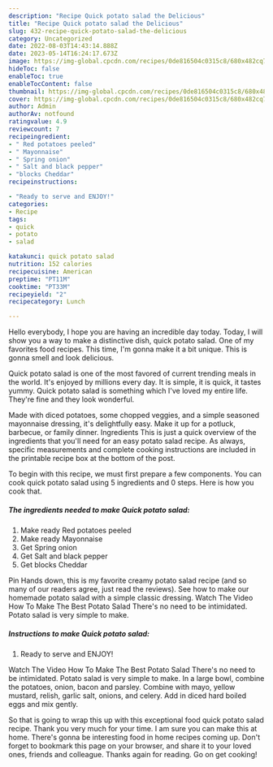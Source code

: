 ```yaml
---
description: "Recipe Quick potato salad the Delicious"
title: "Recipe Quick potato salad the Delicious"
slug: 432-recipe-quick-potato-salad-the-delicious
category: Uncategorized
date: 2022-08-03T14:43:14.888Z
date: 2023-05-14T16:24:17.673Z
image: https://img-global.cpcdn.com/recipes/0de816504c0315c8/680x482cq70/quick-potato-salad-recipe-main-photo.jpg
hideToc: false
enableToc: true
enableTocContent: false
thumbnail: https://img-global.cpcdn.com/recipes/0de816504c0315c8/680x482cq70/quick-potato-salad-recipe-main-photo.jpg
cover: https://img-global.cpcdn.com/recipes/0de816504c0315c8/680x482cq70/quick-potato-salad-recipe-main-photo.jpg
author: Admin
authorAv: notfound
ratingvalue: 4.9
reviewcount: 7
recipeingredient:
- " Red potatoes peeled"
- " Mayonnaise"
- " Spring onion"
- " Salt and black pepper"
- "blocks Cheddar"
recipeinstructions:

- "Ready to serve and ENJOY!"
categories:
- Recipe
tags:
- quick
- potato
- salad

katakunci: quick potato salad 
nutrition: 152 calories
recipecuisine: American
preptime: "PT11M"
cooktime: "PT33M"
recipeyield: "2"
recipecategory: Lunch

---
```



Hello everybody, I hope you are having an incredible day today. Today, I will show you a way to make a distinctive dish, quick potato salad. One of my favorites food recipes. This time, I'm gonna make it a bit unique. This is gonna smell and look delicious.

Quick potato salad is one of the most favored of current trending meals in the world. It's enjoyed by millions every day. It is simple, it is quick, it tastes yummy. Quick potato salad is something which I've loved my entire life. They're fine and they look wonderful.

Made with diced potatoes, some chopped veggies, and a simple seasoned mayonnaise dressing, it&#39;s delightfully easy. Make it up for a potluck, barbecue, or family dinner. Ingredients This is just a quick overview of the ingredients that you&#39;ll need for an easy potato salad recipe. As always, specific measurements and complete cooking instructions are included in the printable recipe box at the bottom of the post.


To begin with this recipe, we must first prepare a few components. You can cook quick potato salad using 5 ingredients and 0 steps. Here is how you cook that.

<!--inarticleads1-->

##### The ingredients needed to make Quick potato salad:

1. Make ready  Red potatoes peeled
1. Make ready  Mayonnaise
1. Get  Spring onion
1. Get  Salt and black pepper
1. Get blocks Cheddar


Pin Hands down, this is my favorite creamy potato salad recipe (and so many of our readers agree, just read the reviews). See how to make our homemade potato salad with a simple classic dressing. Watch The Video How To Make The Best Potato Salad There&#39;s no need to be intimidated. Potato salad is very simple to make. 

<!--inarticleads2-->

##### Instructions to make Quick potato salad:


1. Ready to serve and ENJOY!

Watch The Video How To Make The Best Potato Salad There&#39;s no need to be intimidated. Potato salad is very simple to make. In a large bowl, combine the potatoes, onion, bacon and parsley. Combine with mayo, yellow mustard, relish, garlic salt, onions, and celery. Add in diced hard boiled eggs and mix gently. 

So that is going to wrap this up with this exceptional food quick potato salad recipe. Thank you very much for your time. I am sure you can make this at home. There's gonna be interesting food in home recipes coming up. Don't forget to bookmark this page on your browser, and share it to your loved ones, friends and colleague. Thanks again for reading. Go on get cooking!
